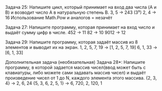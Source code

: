 Задача 25: Напишите цикл, который принимает на вход два числа (A и B) и возводит число A в натуральную степень B.
3, 5 -> 243 (3⁵)
2, 4 -> 16
Использование Math.Pow и аналогов = незачёт

Задача 27: Напишите программу, которая принимает на вход число и выдаёт сумму цифр в числе.
452 -> 11
82 -> 10
9012 -> 12

Задача 29: Напишите программу, которая задаёт массив из 8 элементов и выводит их на экран.
1, 2, 5, 7, 19 -> [1, 2, 5, 7, 19]
6, 1, 33 -> [6, 1, 33]

Дополнительная задача (необязательная)
Задача 28*: Напишите программу, в которой задается массив чисел(ввод может быть с клавиатуры, либо можете сами задавать массив чисел) и выдаёт произведение чисел от 1 до N, каждого элемента этого массива.
{2, 3, 4} -> 2, 6, 24
{5, 3, 6, 2, 5, 1} -> 6, 720, 2, 120, 1
